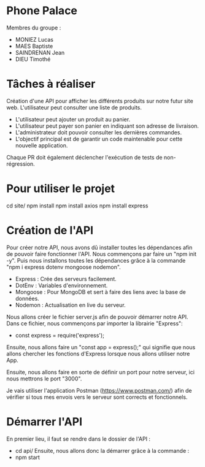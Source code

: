 # Phone Palace
Membres du groupe :

- MONIEZ Lucas
- MAES Baptiste
- SAINDRENAN Jean
- DIEU Timothé

# Tâches à réaliser
Création d'une API pour afficher les différents produits sur notre futur site web.
L'utilisateur peut consulter une liste de produits.

- L'utilisateur peut ajouter un produit au panier.
- L'utilisateur peut payer son panier en indiquant son adresse de livraison.
- L'administrateur doit pouvoir consulter les dernières commandes.
- L'objectif principal est de garantir un code maintenable pour cette nouvelle application. 

Chaque PR doit également déclencher l'exécution de tests de non-régression.

# Pour utiliser le projet

cd site/
npm install
npm install axios
npm install express

# Création de l'API
Pour créer notre API, nous avons dû installer toutes les dépendances afin de pouvoir faire fonctionner l'API.
Nous commençons par faire un "npm init -y".
Puis nous installons toutes les dépendances grâce à la commande "npm i express dotenv mongoose nodemon".

- Express : Crée des serveurs facilement.
- DotEnv : Variables d'environnement.
- Mongoose : Pour MongoDB et sert à faire des liens avec la base de données.
- Nodemon : Actualisation en live du serveur.

Nous allons créer le fichier server.js afin de pouvoir démarrer notre API.
Dans ce fichier, nous commençons par importer la librairie "Express":

- const express = require('express');

Ensuite, nous allons faire un "const app = express();" qui signifie que nous allons chercher les fonctions d'Express lorsque nous allons utiliser notre App.

Ensuite, nous allons faire en sorte de définir un port pour notre serveur, ici nous mettrons le port "3000".

Je vais utiliser l'application Postman (https://www.postman.com/) afin de vérifier si tous mes envois vers le serveur sont corrects et fonctionnels.

## 

# Démarrer l'API
En premier lieu, il faut se rendre dans le dossier de l'API :
- cd api/
Ensuite, nous allons donc la démarrer grâce à la commande :
- npm start